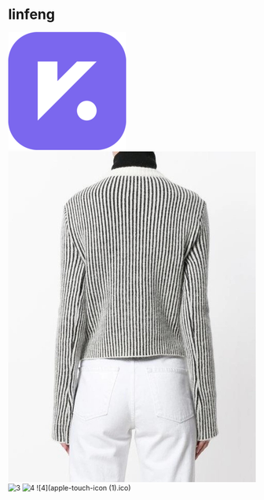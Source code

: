 # linfeng
![1](5f468ecc36b8412c8fe36333471212af.png)
![2](42388617.jpeg)
![3](vika.ico)
![4](dsm.ico)
![4](apple-touch-icon (1).ico)
